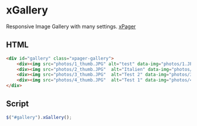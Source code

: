 xGallery
=======

Responsive Image Gallery with many settings. [xPager]

HTML
----

``` html
<div id="gallery" class="xpager-gallery">
	<div><img src="photos/1_thumb.JPG" alt="test" data-img="photos/1.JPG" /></div>
	<div><img src="photos/2_thumb.JPG"  alt="Italien" data-img="photos/2.JPG" /></div>
	<div><img src="photos/3_thumb.JPG"  alt="Test 2" data-img="photos/3.JPG" /></div>
	<div><img src="photos/4_thumb.JPG"  alt="Test 1" data-img="photos/4.JPG" /></div>
</div>
```

Script
----

``` js
$("#gallery").xGallery();
```
[xPager]:http://xpager.ch